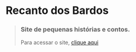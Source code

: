 # Recanto dos Bardos

> ### Site de pequenas histórias e contos.
> Para acessar o site, <a href="https://jonathaannn.github.io/Recanto-dos-Bardos/">clique aqui</a>
